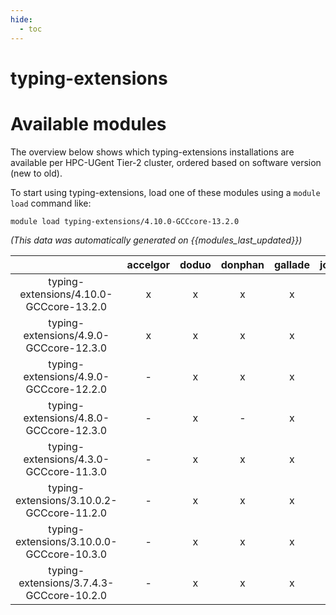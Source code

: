 ```yaml
---
hide:
  - toc
---
```


typing-extensions
=================

# Available modules


The overview below shows which typing-extensions installations are available per HPC-UGent Tier-2 cluster, ordered based on software version (new to old).

To start using typing-extensions, load one of these modules using a `module load` command like:

```shell
module load typing-extensions/4.10.0-GCCcore-13.2.0
```

*(This data was automatically generated on {{modules_last_updated}})*  

| |accelgor|doduo|donphan|gallade|joltik|shinx|
| :---: | :---: | :---: | :---: | :---: | :---: | :---: |
|typing-extensions/4.10.0-GCCcore-13.2.0|x|x|x|x|x|x|
|typing-extensions/4.9.0-GCCcore-12.3.0|x|x|x|x|x|x|
|typing-extensions/4.9.0-GCCcore-12.2.0|-|x|x|x|-|-|
|typing-extensions/4.8.0-GCCcore-12.3.0|-|x|-|x|-|-|
|typing-extensions/4.3.0-GCCcore-11.3.0|-|x|x|x|-|x|
|typing-extensions/3.10.0.2-GCCcore-11.2.0|-|x|x|x|-|-|
|typing-extensions/3.10.0.0-GCCcore-10.3.0|-|x|x|x|-|-|
|typing-extensions/3.7.4.3-GCCcore-10.2.0|-|x|x|x|-|-|
